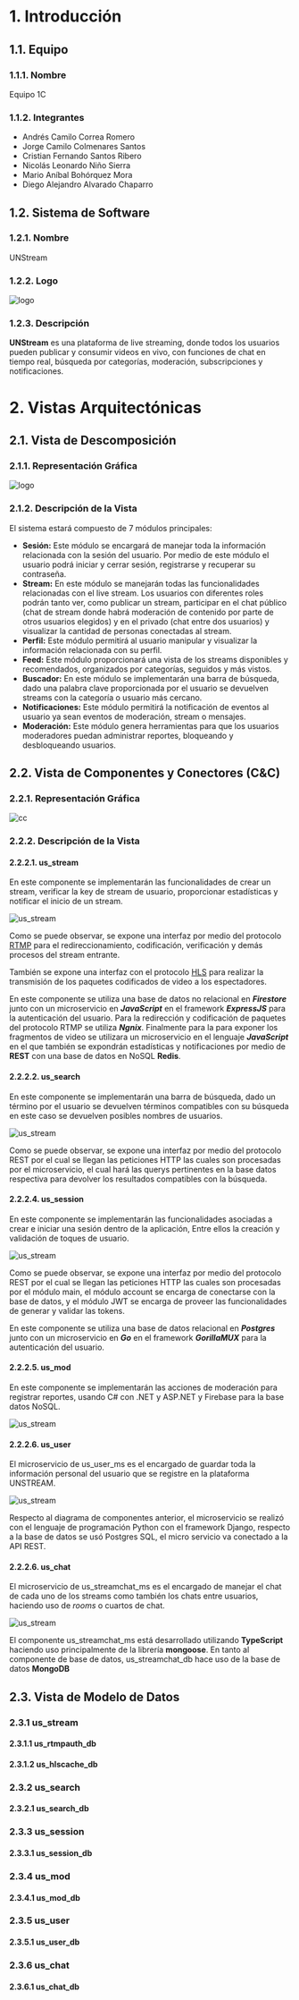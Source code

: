 # 1. Introducción
## 1.1. Equipo
### 1.1.1. Nombre

Equipo 1C

### 1.1.2. Integrantes

- Andrés Camilo Correa Romero
- Jorge Camilo Colmenares Santos
- Cristian Fernando Santos Ribero
- Nicolás Leonardo Niño Sierra
- Mario Aníbal Bohórquez Mora
- Diego Alejandro Alvarado Chaparro

## 1.2. Sistema de Software

### 1.2.1. Nombre

UNStream

### 1.2.2. Logo

![logo](./images/logo.png)

### 1.2.3. Descripción

**UNStream** es una plataforma de live streaming, donde todos los usuarios pueden publicar y consumir videos en vivo, con funciones de chat en tiempo real, búsqueda por categorías, moderación, subscripciones y notificaciones.

# 2. Vistas Arquitectónicas

## 2.1. Vista de Descomposición

### 2.1.1. Representación Gráfica

![logo](./images/modules.png)

### 2.1.2. Descripción de la Vista

El sistema estará compuesto de 7 módulos principales:

- **Sesión:** Este módulo se encargará de manejar toda la información relacionada con la sesión del usuario. Por medio de este módulo el usuario podrá iniciar y cerrar sesión, registrarse y recuperar su contraseña.
- **Stream:** En este módulo se manejarán todas las funcionalidades relacionadas con el live stream. Los usuarios con diferentes roles podrán tanto ver, como publicar un stream, participar en el chat público (chat de stream donde habrá moderación de contenido por parte de otros usuarios elegidos) y en el privado (chat entre dos usuarios) y visualizar la cantidad de personas conectadas al stream.
- **Perfil:** Este módulo permitirá al usuario manipular y visualizar la información relacionada con su perfil.
- **Feed:** Este módulo proporcionará una vista de los streams disponibles y recomendados, organizados por categorías, seguidos y más vistos.
- **Buscador:** En este módulo se implementarán una barra de búsqueda, dado una palabra clave proporcionada por el usuario se devuelven streams con la categoría o usuario más cercano.
- **Notificaciones:** Este módulo permitirá la notificación de eventos al usuario ya sean eventos de moderación, stream o mensajes.
- **Moderación:** Este módulo genera herramientas para que los usuarios moderadores puedan administrar reportes, bloqueando y desbloqueando usuarios.

## 2.2. Vista de Componentes y Conectores (C&C)

### 2.2.1. Representación Gráfica

![cc](https://www.plantuml.com/plantuml/png/VLJDQXin4BxhALHwwa7GzWb2sa8FAPJQq4C8HbbDl8lri-Y7O4hVlHun6JJk9ZqOwVkPxvDMpKsfDjSMl7fNPmYWWwsG5sjIgtw9eCffYQlDDkWfXJL5Y7LNpnxqnVDfO55SpoleDVbpTmxa4Yla9pl1hPrEnvnQT5-IJrc_VvwN2flAb1raKdrDxWZvrhStfFjvcKuHIj6VnsYRStg-IzulQrfftEyUgdY0_dwt6tQ_zZz-ZjjlkxssHTjMvmruzkMGeLIbdAtsqHRGxOBKiABXu1vHD6o5x6AUx3G3oIIYdf9ta7j2gIzPcCIVGZS4CjYW_oYbB__kAVmGoWDQQCqSZY0AbyJq7v9gumqb8KmolObvSzsPW_Z8bCPx6ScWDjc8U_gF__Z1y74sMj_FYtCG7rnloYBPJxEiYGCDmM8IIVugDHmPdykmvHSmNc1_H3oLG5mhzKPZDaYQZ_qI9Oz1fxtK4YRkXHC7XihXZq3nMDTl2soUUXjRn9vVCQFqrCL-uxyBSRsN4Wd66McMR3FIUrsqB2cAOeo-LgGWITDOJ4saMxBDIBDi4f8JDGZQx804vPEHmjb3AufblOni1J9_8yWY6m7wClmNXV5IKpu2ShYoHzZes8Kz55TO3mVncem4D3FePSbfjbLU366RDuCCJM4ltGtR1DFCwBc1w5hm_m00)

### 2.2.2. Descripción de la Vista

#### 2.2.2.1. us_stream

En este componente se implementarán las funcionalidades de crear un stream, verificar la key de stream de usuario, proporcionar estadísticas y notificar el inicio de un stream.

![us_stream](images/us_stream_ms.png)

Como se puede observar, se expone una interfaz por medio del protocolo [RTMP](https://rtmp.veriskope.com/docs/) para el redireccionamiento, codificación, verificación y demás procesos del stream entrante.

También se expone una interfaz con el protocolo [HLS](https://developer.apple.com/streaming/) para realizar la transmisión de los paquetes codificados de video a los espectadores.

En este componente se utiliza una base de datos no relacional en *__Firestore__* junto con un microservicio en __*JavaScript*__ en el framework __*ExpressJS*__ para la autenticación del usuario. Para la redirección y codificación de paquetes del protocolo RTMP se utiliza __*Ngnix*__. Finalmente para la para exponer los fragmentos de video se utilizara un microservicio en el lenguaje __*JavaScript*__ en el que también se expondrán estadísticas y notificaciones por medio de __**REST**__ con una base de datos en NoSQL __**Redis**__.

#### 2.2.2.2. us_search

En este componente se implementarán una barra de búsqueda, dado un término por el usuario se devuelven términos compatibles con su búsqueda en este caso se devuelven posibles nombres de usuarios.

![us_stream](images/us_search_ms.png)

Como se puede observar, se expone una interfaz por medio del protocolo REST por el cual se llegan las peticiones HTTP las cuales son procesadas por el microservicio, el cual hará las querys pertinentes en la base datos respectiva para devolver los resultados compatibles con la búsqueda. 

#### 2.2.2.4. us_session

En este componente se implementarán las funcionalidades asociadas a crear e iniciar una sesión dentro de la aplicación, Entre ellos la creación y validación de toques de usuario.

![us_stream](images/us_sesion_ms.png)

Como se puede observar, se expone una interfaz por medio del protocolo REST por el cual se llegan las peticiones HTTP las cuales son procesadas por el módulo main, el módulo account se encarga de conectarse con la base de datos, y el módulo JWT se encarga de proveer las funcionalidades de generar y validar las tokens.

En este componente se utiliza una base de datos relacional en *__Postgres__* junto con un microservicio en __*Go*__ en el framework __*GorillaMUX*__ para la autenticación del usuario.

#### 2.2.2.5. us_mod

En este componente se implementarán las acciones de moderación para registrar reportes, usando C# con .NET y ASP.NET y Firebase para la base datos NoSQL.

![us_stream](images/us_mod_ms.png)

#### 2.2.2.6. us_user

El microservicio de us_user_ms es el encargado de guardar toda la información personal del usuario que se registre en la plataforma UNSTREAM.

![us_stream](images/us_user_ms.png)

Respecto al diagrama de componentes anterior, el microservicio se realizó con el lenguaje de programación Python con el framework Django, respecto a la base de datos se usó Postgres SQL, el micro servicio va conectado a la API REST.

#### 2.2.2.6. us_chat

El microservicio de us_streamchat_ms es el encargado de manejar el chat de cada uno de los streams como también los chats entre usuarios, haciendo uso de *rooms* o cuartos de chat.

![us_stream](images/us_chat_ms.png)

El componente us_streamchat_ms está desarrollado utilizando **TypeScript** haciendo uso principalmente de la librería **mongoose**. En tanto al componente de base de datos, us_streamchat_db hace uso de la base de datos **MongoDB**


## 2.3.  Vista de Modelo de Datos

### 2.3.1 us_stream
#### 2.3.1.1 us_rtmpauth_db
#### 2.3.1.2 us_hlscache_db
### 2.3.2 us_search
#### 2.3.2.1 us_search_db

### 2.3.3 us_session
#### 2.3.3.1 us_session_db
### 2.3.4 us_mod
#### 2.3.4.1 us_mod_db
### 2.3.5 us_user
#### 2.3.5.1 us_user_db
### 2.3.6 us_chat
#### 2.3.6.1 us_chat_db
